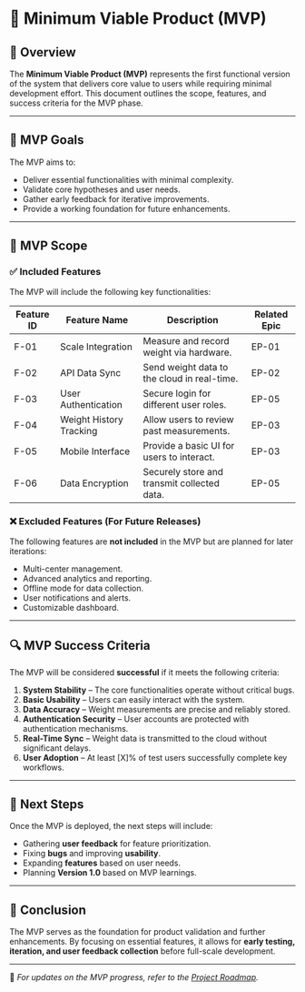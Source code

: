 # 🚀 Minimum Viable Product (MVP)

## 📖 Overview  
The **Minimum Viable Product (MVP)** represents the first functional version of the system that delivers core value to users while requiring minimal development effort. This document outlines the scope, features, and success criteria for the MVP phase.

---

## 🎯 **MVP Goals**  
The MVP aims to:  
- Deliver essential functionalities with minimal complexity.  
- Validate core hypotheses and user needs.  
- Gather early feedback for iterative improvements.  
- Provide a working foundation for future enhancements.

---

## 📌 **MVP Scope**  

### ✅ **Included Features**  
The MVP will include the following key functionalities:  

| Feature ID | Feature Name               | Description                                      | Related Epic |
|------------|----------------------------|--------------------------------------------------|-------------|
| F-01       | Scale Integration          | Measure and record weight via hardware.         | EP-01       |
| F-02       | API Data Sync              | Send weight data to the cloud in real-time.     | EP-02       |
| F-03       | User Authentication        | Secure login for different user roles.          | EP-05       |
| F-04       | Weight History Tracking    | Allow users to review past measurements.        | EP-03       |
| F-05       | Mobile Interface           | Provide a basic UI for users to interact.       | EP-03       |
| F-06       | Data Encryption            | Securely store and transmit collected data.     | EP-05       |

### ❌ **Excluded Features** (For Future Releases)  
The following features are **not included** in the MVP but are planned for later iterations:  
- Multi-center management.  
- Advanced analytics and reporting.  
- Offline mode for data collection.  
- User notifications and alerts.  
- Customizable dashboard.  

---

## 🔍 **MVP Success Criteria**  
The MVP will be considered **successful** if it meets the following criteria:  

1. **System Stability** – The core functionalities operate without critical bugs.  
2. **Basic Usability** – Users can easily interact with the system.  
3. **Data Accuracy** – Weight measurements are precise and reliably stored.  
4. **Authentication Security** – User accounts are protected with authentication mechanisms.  
5. **Real-Time Sync** – Weight data is transmitted to the cloud without significant delays.  
6. **User Adoption** – At least [X]% of test users successfully complete key workflows.  

---

## 🔄 **Next Steps**  
Once the MVP is deployed, the next steps will include:  
- Gathering **user feedback** for feature prioritization.  
- Fixing **bugs** and improving **usability**.  
- Expanding **features** based on user needs.  
- Planning **Version 1.0** based on MVP learnings.  

---

## 📌 **Conclusion**  
The MVP serves as the foundation for product validation and further enhancements. By focusing on essential features, it allows for **early testing, iteration, and user feedback collection** before full-scale development.  

---

📌 _For updates on the MVP progress, refer to the [Project Roadmap](roadmap.md)._  
